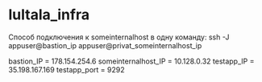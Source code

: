 # lultala_infra
Способ подключения к someinternalhost в одну команду:
ssh -J appuser@bastion_ip appuser@privat_someinternalhost_ip

bastion_IP = 178.154.254.6
someinternalhost_IP = 10.128.0.32
testapp_IP = 35.198.167.169
testapp_port = 9292
